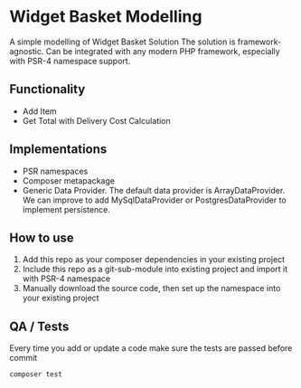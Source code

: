 # Widget Basket Modelling

A simple modelling of Widget Basket Solution
The solution is framework-agnostic. Can be integrated with any modern PHP framework, especially with PSR-4 namespace support.

## Functionality

- Add Item
- Get Total with Delivery Cost Calculation

## Implementations

- PSR namespaces
- Composer metapackage
- Generic Data Provider. The default data provider is ArrayDataProvider.
  We can improve to add MySqlDataProvider or PostgresDataProvider to implement persistence.

## How to use

1. Add this repo as your composer dependencies in your existing project
2. Include this repo as a git-sub-module into existing project and import it with PSR-4 namespace
3. Manually download the source code, then set up the namespace into your existing project

## QA / Tests

Every time you add or update a code make sure the tests are passed before commit

```shell
composer test
```
